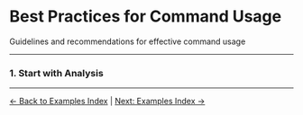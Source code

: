 # Best Practices for Command Usage

Guidelines and recommendations for effective command usage

---

### 1. **Start with Analysis**

---

[← Back to Examples Index](README.md) | [Next: Examples Index →](README.md)
